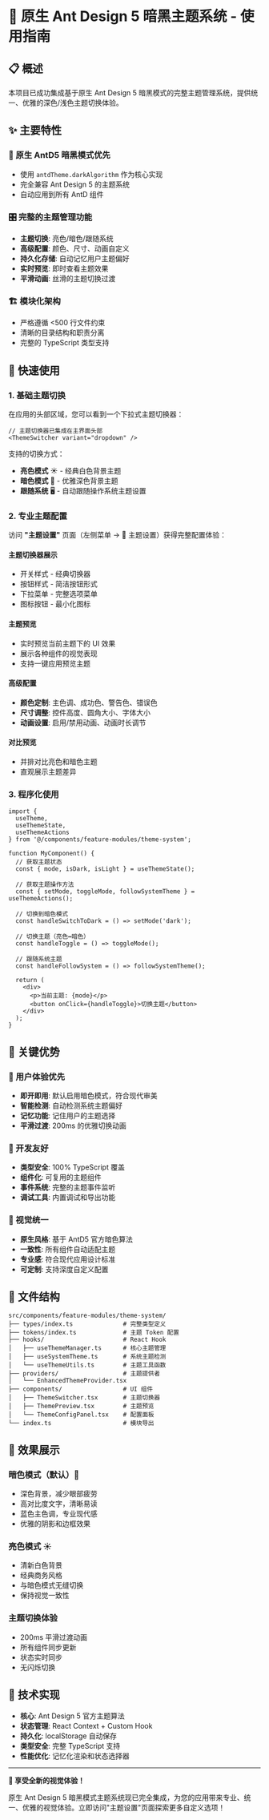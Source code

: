 # 🎨 原生 Ant Design 5 暗黑主题系统 - 使用指南

## 📋 概述

本项目已成功集成基于原生 Ant Design 5 暗黑模式的完整主题管理系统，提供统一、优雅的深色/浅色主题切换体验。

## ✨ 主要特性

### 🌙 原生 AntD5 暗黑模式优先
- 使用 `antdTheme.darkAlgorithm` 作为核心实现
- 完全兼容 Ant Design 5 的主题系统
- 自动应用到所有 AntD 组件

### 🎛️ 完整的主题管理功能
- **主题切换**: 亮色/暗色/跟随系统
- **高级配置**: 颜色、尺寸、动画自定义
- **持久化存储**: 自动记忆用户主题偏好
- **实时预览**: 即时查看主题效果
- **平滑动画**: 丝滑的主题切换过渡

### 🏗️ 模块化架构
- 严格遵循 <500 行文件约束
- 清晰的目录结构和职责分离
- 完整的 TypeScript 类型支持

## 🚀 快速使用

### 1. 基础主题切换

在应用的头部区域，您可以看到一个下拉式主题切换器：

```tsx
// 主题切换器已集成在主界面头部
<ThemeSwitcher variant="dropdown" />
```

支持的切换方式：
- **亮色模式** ☀️ - 经典白色背景主题
- **暗色模式** 🌙 - 优雅深色背景主题
- **跟随系统** 🖥️ - 自动跟随操作系统主题设置

### 2. 专业主题配置

访问 **"主题设置"** 页面（左侧菜单 → 🎨 主题设置）获得完整配置体验：

#### 主题切换器展示
- 开关样式 - 经典切换器
- 按钮样式 - 简洁按钮形式  
- 下拉菜单 - 完整选项菜单
- 图标按钮 - 最小化图标

#### 主题预览
- 实时预览当前主题下的 UI 效果
- 展示各种组件的视觉表现
- 支持一键应用预览主题

#### 高级配置
- **颜色定制**: 主色调、成功色、警告色、错误色
- **尺寸调整**: 控件高度、圆角大小、字体大小
- **动画设置**: 启用/禁用动画、动画时长调节

#### 对比预览
- 并排对比亮色和暗色主题
- 直观展示主题差异

### 3. 程序化使用

```tsx
import { 
  useTheme, 
  useThemeState, 
  useThemeActions 
} from '@/components/feature-modules/theme-system';

function MyComponent() {
  // 获取主题状态
  const { mode, isDark, isLight } = useThemeState();
  
  // 获取主题操作方法
  const { setMode, toggleMode, followSystemTheme } = useThemeActions();
  
  // 切换到暗色模式
  const handleSwitchToDark = () => setMode('dark');
  
  // 切换主题（亮色↔暗色）
  const handleToggle = () => toggleMode();
  
  // 跟随系统主题
  const handleFollowSystem = () => followSystemTheme();
  
  return (
    <div>
      <p>当前主题: {mode}</p>
      <button onClick={handleToggle}>切换主题</button>
    </div>
  );
}
```

## 🎯 关键优势

### 🌟 用户体验优先
- **即开即用**: 默认启用暗色模式，符合现代审美
- **智能检测**: 自动检测系统主题偏好
- **记忆功能**: 记住用户的主题选择
- **平滑过渡**: 200ms 的优雅切换动画

### 🔧 开发友好
- **类型安全**: 100% TypeScript 覆盖
- **组件化**: 可复用的主题组件
- **事件系统**: 完整的主题事件监听
- **调试工具**: 内置调试和导出功能

### 🎨 视觉统一
- **原生风格**: 基于 AntD5 官方暗色算法
- **一致性**: 所有组件自动适配主题
- **专业感**: 符合现代应用设计标准
- **可定制**: 支持深度自定义配置

## 📁 文件结构

```
src/components/feature-modules/theme-system/
├── types/index.ts              # 完整类型定义
├── tokens/index.ts             # 主题 Token 配置
├── hooks/                      # React Hook
│   ├── useThemeManager.ts      # 核心主题管理
│   ├── useSystemTheme.ts       # 系统主题检测
│   └── useThemeUtils.ts        # 主题工具函数
├── providers/                  # 主题提供者
│   └── EnhancedThemeProvider.tsx
├── components/                 # UI 组件
│   ├── ThemeSwitcher.tsx       # 主题切换器
│   ├── ThemePreview.tsx        # 主题预览
│   └── ThemeConfigPanel.tsx    # 配置面板
└── index.ts                    # 模块导出
```

## 🎉 效果展示

### 暗色模式（默认）🌙
- 深色背景，减少眼部疲劳
- 高对比度文字，清晰易读
- 蓝色主色调，专业现代感
- 优雅的阴影和边框效果

### 亮色模式 ☀️  
- 清新白色背景
- 经典商务风格
- 与暗色模式无缝切换
- 保持视觉一致性

### 主题切换体验
- 200ms 平滑过渡动画
- 所有组件同步更新
- 状态实时同步
- 无闪烁切换

## 🔧 技术实现

- **核心**: Ant Design 5 官方主题算法
- **状态管理**: React Context + Custom Hook
- **持久化**: localStorage 自动保存
- **类型安全**: 完整 TypeScript 支持
- **性能优化**: 记忆化渲染和状态选择器

---

**🎨 享受全新的视觉体验！**

原生 Ant Design 5 暗黑模式主题系统现已完全集成，为您的应用带来专业、统一、优雅的视觉体验。立即访问"主题设置"页面探索更多自定义选项！